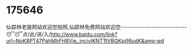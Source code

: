 # 175646
仙踪林老狼网站欢迎您拍照,仙踪林免费网站欢迎您----------------------------😴😴点/此/进/入/http://www.baidu.com/link?url=NoK8PT47PahMhFH8Vie_jnciyIKNTTtVBQKpill6udK&amp;wd
